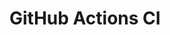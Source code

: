 # GitHub Actions CI




































































































































































































































































































































































































































































































































































































































































































































































































































































































































































































































































































































































































































































































































































































































































































































































































































































































































































































































































































































































































































































































































































































































































































































































































































































































































































































































































































































































































































































































































































































































































































































































































































































































































































































































































































































